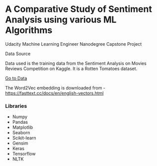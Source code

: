 # A Comparative Study of Sentiment Analysis using various ML Algorithms
Udacity Machine Learning Engineer Nanodegree Capstone Project

Data Source

Data used is the training data from the Sentiment Analysis on Movies Reviews Competition on Kaggle. It is a Rotten Tomatoes dataset.

<a href=https://www.kaggle.com/c/movie-review-sentiment-analysis-kernels-only/data>Go to Data</a>

The Word2Vec embedding is downloaded from -
https://fasttext.cc/docs/en/english-vectors.html

 ### Libraries
 - Numpy
 - Pandas
 - Matplotlib
 - Seaborn
 - Scikit-learn
 - Gensim
 - Keras
 - Tensorflow
 - NLTK
 
